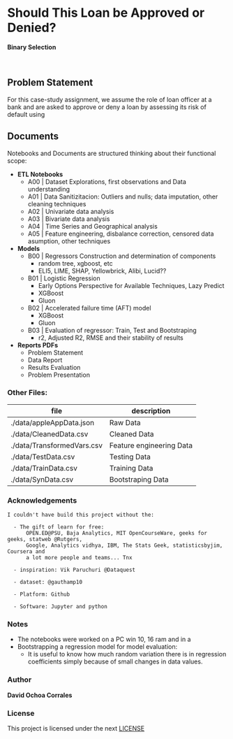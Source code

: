 # Should This Loan be Approved or Denied?
<strong>Binary Selection</strong>

</center>
<br/>

<h2>Problem Statement</h2>
For this case-study assignment, we assume the role of loan officer at a bank and are asked to approve or deny a loan by assessing its risk of default using 

<br>

<h2>Documents</h2>
Notebooks and Documents are structured thinking about their functional scope:

- **ETL Notebooks**
  - A00 | Dataset Explorations, first observations and Data understanding
  - A01 | Data Sanitizitacion: Outliers and nulls; data imputation, other cleaning techniques
  - A02 | Univariate data analysis
  - A03 | Bivariate data analysis
  - A04 | Time Series and Geographical analysis
  - A05 | Feature engineering, disbalance correction, censored data asumption, other techniques
- **Models**
  - B00 | Regressors Construction and determination of components
    - random tree, xgboost, etc
    - ELI5, LIME, SHAP, Yellowbrick, Alibi, Lucid??
  - B01 | Logistic Regression
    - Early Options Perspective for Available Techniques, Lazy Predict
    - XGBoost
    - Gluon
  - B02 | Accelerated failure time (AFT) model
    - XGBoost
    - Gluon
  - B03 | Evaluation of regressor: Train, Test and Bootstraping
    - r2, Adjusted R2, RMSE and their stability of results
- **Reports PDFs**
  - Problem Statement
  - Data Report
  - Results Evaluation
  - Problem Presentation

### Other Files:


| file | description |
|-----|-----|
| ./data/appleAppData.json | Raw Data |
| ./data/CleanedData.csv | Cleaned Data |
| ./data/TransformedVars.csv | Feature engineering Data |
| ./data/TestData.csv | Testing Data |
| ./data/TrainData.csv | Training Data |
| ./data/SynData.csv | Bootstraping Data |

### Acknowledgements

```
I couldn't have build this project without the:

  - The gift of learn for free:
      OPEN.ED@PSU, Baja Analytics, MIT OpenCourseWare, geeks for geeks, statweb @Rutgers,
      Google, Analytics vidhya, IBM, The Stats Geek, statisticsbyjim, Coursera and
      a lot more people and teams... Tnx 
      
  - inspiration: Vik Paruchuri @Dataquest
  
  - dataset: @gauthamp10
  
  - Platform: Github
  
  - Software: Jupyter and python
```

### __Notes__  
- The notebooks were worked on a PC win 10, 16 ram and in a
- Bootstrapping a regression model for model evaluation:
  - It is useful to know how much random variation there is in regression coefficients simply because of small changes in data values.
  
### __Author__

 **David Ochoa Corrales**

### __License__  

This project is licensed under the next [LICENSE](LICENSE.md)
